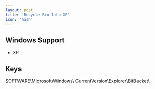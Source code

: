 ```yaml
---
layout: post
title: 'Recycle Bin Info XP'
icon: 'hash'
---
```


## Windows Support

- XP



## Keys

SOFTWARE\Microsoft\Windows\ CurrentVersion\Explorer\BitBucket\

